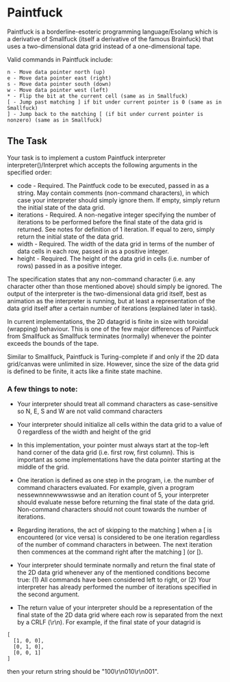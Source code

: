 # Paintfuck

Paintfuck is a borderline-esoteric programming language/Esolang which is a derivative of Smallfuck (itself a derivative of the famous Brainfuck) that uses a two-dimensional data grid instead of a one-dimensional tape.

Valid commands in Paintfuck include:

```
n - Move data pointer north (up)
e - Move data pointer east (right)
s - Move data pointer south (down)
w - Move data pointer west (left)
* - Flip the bit at the current cell (same as in Smallfuck)
[ - Jump past matching ] if bit under current pointer is 0 (same as in Smallfuck)
] - Jump back to the matching [ (if bit under current pointer is nonzero) (same as in Smallfuck)
```

## The Task

Your task is to implement a custom Paintfuck interpreter interpreter()/Interpret which accepts the following arguments in the specified order:

- code - Required. The Paintfuck code to be executed, passed in as a string. May contain comments (non-command characters), in which case your interpreter should simply ignore them. If empty, simply return the initial state of the data grid.
- iterations - Required. A non-negative integer specifying the number of iterations to be performed before the final state of the data grid is returned. See notes for definition of 1 iteration. If equal to zero, simply return the initial state of the data grid.
- width - Required. The width of the data grid in terms of the number of data cells in each row, passed in as a positive integer.
- height - Required. The height of the data grid in cells (i.e. number of rows) passed in as a positive integer.

The specification states that any non-command character (i.e. any character other than those mentioned above) should simply be ignored. The output of the interpreter is the two-dimensional data grid itself, best as animation as the interpreter is running, but at least a representation of the data grid itself after a certain number of iterations (explained later in task).

In current implementations, the 2D datagrid is finite in size with toroidal (wrapping) behaviour. This is one of the few major differences of Paintfuck from Smallfuck as Smallfuck terminates (normally) whenever the pointer exceeds the bounds of the tape.

Similar to Smallfuck, Paintfuck is Turing-complete if and only if the 2D data grid/canvas were unlimited in size. However, since the size of the data grid is defined to be finite, it acts like a finite state machine.

### A few things to note:

- Your interpreter should treat all command characters as case-sensitive so N, E, S and W are not valid command characters

- Your interpreter should initialize all cells within the data grid to a value of 0 regardless of the width and height of the grid

- In this implementation, your pointer must always start at the top-left hand corner of the data grid (i.e. first row, first column). This is important as some implementations have the data pointer starting at the middle of the grid.

- One iteration is defined as one step in the program, i.e. the number of command characters evaluated. For example, given a program nessewnnnewwwsswse and an iteration count of 5, your interpreter should evaluate nesse before returning the final state of the data grid. Non-command characters should not count towards the number of iterations.

- Regarding iterations, the act of skipping to the matching ] when a [ is encountered (or vice versa) is considered to be one iteration regardless of the number of command characters in between. The next iteration then commences at the command right after the matching ] (or [).

- Your interpreter should terminate normally and return the final state of the 2D data grid whenever any of the mentioned conditions become true: (1) All commands have been considered left to right, or (2) Your interpreter has already performed the number of iterations specified in the second argument.

- The return value of your interpreter should be a representation of the final state of the 2D data grid where each row is separated from the next by a CRLF (\r\n). For example, if the final state of your datagrid is

```
[
  [1, 0, 0],
  [0, 1, 0],
  [0, 0, 1]
]
```

 then your return string should be "100\r\n010\r\n001".
